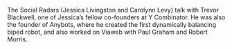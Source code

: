 The Social Radars (Jessica Livingston and Carolynn Levy) talk with Trevor Blackwell, one of Jessica’s fellow co-founders at Y Combinator. He was also the founder of Anybots, where he created the first dynamically balancing biped robot, and also worked on Viaweb with Paul Graham and Robert Morris.
